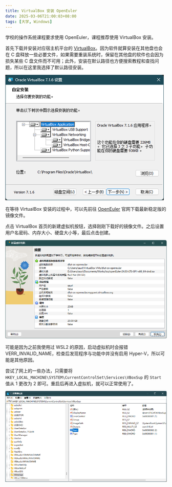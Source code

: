 ```yaml
---
title: VirtualBox 安装 OpenEuler
date: 2025-03-06T21:00:03+08:00
tags: [大学, Windows]
---
```


学校的操作系统课程要求使用 OpenEuler，课程推荐使用 VirtualBox 安装。

首先下载并安装对应宿主机平台的 [VirtualBox](https://www.virtualbox.org/wiki/Downloads)。因为软件就算安装在其他盘也会在 C 盘释放一些必要文件，如果需要重装系统时，保留在其他盘的软件也会因为损失某些 C 盘文件而不可用；此外，安装在默认路径也方便搜索教程和查找问题，所以在这里我选择了默认路径安装。

![](images/image.jpg)

在等待 VirtualBox 安装的过程中，可以先前往 [OpenEuler](https://www.openeuler.org/zh/download/) 官网下载最新稳定版的镜像文件。

点击 VirtualBox 首页的新建虚拟机按钮，选择刚刚下载好的镜像文件。之后设置用户名密码、内存大小、硬盘大小等，最后点击创建。

![](images/image-2.jpg)

可能是因为之前我使用过 WSL2 的原因，启动虚拟机时会报错 VERR_INVALID_NAME，检查后发现程序与功能中并没有启用 Hyper-V，所以可能是其他原因。

尝试了网上的一些办法，只需要将 `HKEY_LOCAL_MACHINE\SYSTEM\CurrentControlSet\Services\VBoxSup` 的 `Start` 值从 1 更改为 2 即可。重启后再进入虚拟机，就可以正常使用了。

![](images/image-3.jpg)
